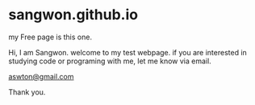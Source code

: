 # sangwon.github.io
my Free page is this one.

Hi, I am Sangwon. welcome to my test webpage.
if you are interested in studying code or programing with me, let me know via email.

aswton@gmail.com

Thank you.

